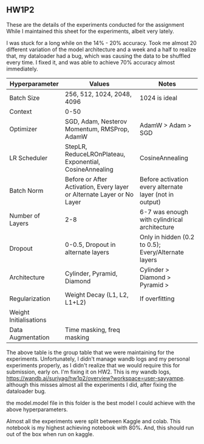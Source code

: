 ## HW1P2

These are the details of the experiments conducted for the assignment
While I maintained this sheet for the experiments, albeit very lately.

I was stuck for a long while on the 14% - 20% accuracy. Took me almost 20 different variation of the model architecture and a week and a half to realize that, my dataloader had a bug, which was causing the data to be shuffled every time. I fixed it, and was able to achieve 70% accuracy almost immediately.

| Hyperparameter         | Values                                                                 | Notes                                                   |
|------------------------|------------------------------------------------------------------------|---------------------------------------------------------|
| Batch Size             | 256, 512, 1024, 2048, 4096                                             | 1024 is ideal                                           |
| Context                | 0-50                                                                   |                                                         |
| Optimizer              | SGD, Adam, Nesterov Momentum, RMSProp, AdamW                           | AdamW > Adam > SGD                                      |
| LR Scheduler           | StepLR, ReduceLROnPlateau, Exponential, CosineAnnealing                | CosineAnnealing                                         |
| Batch Norm             | Before or After Activation, Every layer or Alternate Layer or No Layer | Before activation every alternate layer (not in output) |
| Number of Layers       | 2-8                                                                    | 6-7 was enough with cylindrical architecture            |
| Dropout                | 0-0.5, Dropout in alternate layers                                     | Only in hidden (0.2 to 0.5); Every/Alternate layers     |
| Architecture           | Cylinder, Pyramid, Diamond                                             | Cylinder > Diamond > Pyramid >                          |
| Regularization         | Weight Decay (L1, L2, L1+L2)                                           | If overfitting                                          |
| Weight Initialisations |                                                                        |                                                         |
| Data Augmentation      | Time masking, freq masking                                             |

The above table is the group table that we were maintaining for the experiments.
Unfortunately, I didn't manage wandb logs and my personal experiments properly, as I didn't realize that we would require this for submission, early on. I'm fixing it on HW2.
This is my wandb logs, https://wandb.ai/suriyag/hw1p2/overview?workspace=user-sayyampe.
although this misses almost all the experiments I did, after fixing the dataloader bug.

the model.model file in this folder is the best model I could achieve with the above hyperparameters.

Almost all the experiments were split between Kaggle and colab.
This notebook is my highest achieving notebook with 80%.
And, this should run out of the box when run on kaggle.